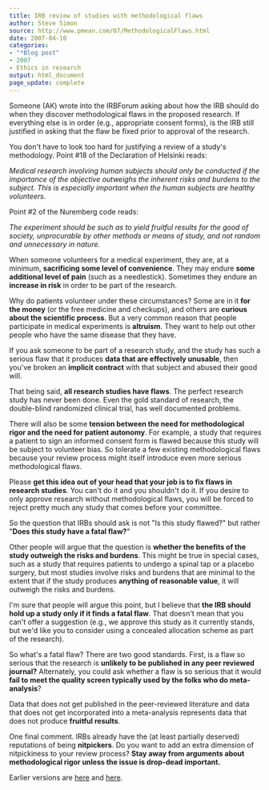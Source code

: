 ```yaml
---
title: IRB review of studies with methodological flaws
author: Steve Simon
source: http://www.pmean.com/07/MethodologicalFlaws.html
date: 2007-04-10
categories:
- "*Blog post"
- 2007
- Ethics in research
output: html_document
page_update: complete
---
```


Someone (AK) wrote into the IRBForum asking about how the IRB should do when they discover methodological flaws in the proposed research. If everything else is in order (e.g., appropriate consent forms), is the IRB still justified in asking that the flaw be fixed prior to approval of the research.

You don't have to look too hard for justifying a review of a study's methodology. Point #18 of the Declaration of Helsinki reads:

*Medical research involving human subjects should only be conducted if the importance of the objective outweighs the inherent risks and burdens to the subject. This is especially important when the human subjects are healthy volunteers.*

Point #2 of the Nuremberg code reads:

*The experiment should be such as to yield fruitful results for the good of society, unprocurable by other methods or means of study, and not random and unnecessary in nature.*

When someone volunteers for a medical experiment, they are, at a minimum, **sacrificing some level of convenience**. They may endure **some additional level of pain** (such as a needlestick). Sometimes they endure an **increase in risk** in order to be part of the research.

Why do patients volunteer under these circumstances? Some are in it **for the money** (or the free medicine and checkups), and others are **curious about the scientific process**. But a very common reason that people participate in medical experiments is **altruism**. They want to help out other people who have the same disease that they have.

If you ask someone to be part of a research study, and the study has such a serious flaw that it produces **data that are effectively unusable**, then you've broken an **implicit contract** with that subject and abused their good will.

That being said, **all research studies have flaws**. The perfect research study has never been done. Even the gold standard of research, the double-blind randomized clinical trial, has well documented problems.

There will also be some **tension between the need for methodological rigor and the need for patient autonomy**. For example, a study that requires a patient to sign an informed consent form is flawed because this study will be subject to volunteer bias. So tolerate a few existing methodological flaws because your review process might itself introduce even more serious methodological flaws.

Please **get this idea out of your head that your job is to fix flaws in research studies**. You can't do it and you shouldn't do it. If you desire to only approve research without methodological flaws, you will be forced to reject pretty much any study that comes before your committee.

So the question that IRBs should ask is not "Is this study flawed?" but rather "**Does this study have a fatal flaw?**"

Other people will argue that the question is **whether the benefits of the study outweigh the risks and burdens**. This might be true in special cases, such as a study that requires patients to undergo a spinal tap or a placebo surgery, but most studies involve risks and burdens that are minimal to the extent that if the study produces **anything of reasonable value**, it will outweigh the risks and burdens.

I'm sure that people will argue this point, but I believe that **the IRB should hold up a study only if it finds a fatal flaw**. That doesn't mean that you can't offer a suggestion (e.g., we approve this study as it currently stands, but we'd like you to consider using a concealed allocation scheme as part of the research).

So what's a fatal flaw? There are two good standards. First, is a flaw so serious that the research is **unlikely to be published in any peer reviewed journal?** Alternately, you could ask whether a flaw is so serious that it would **fail to meet the quality screen typically used by the folks who do meta-analysis**?

Data that does not get published in the peer-reviewed literature and data that does not get incorporated into a meta-analysis represents data that does not produce **fruitful results**.

One final comment. IRBs already have the (at least partially deserved) reputations of being **nitpickers**. Do you want to add an extra dimension of nitpickiness to your review process? **Stay away from arguments about methodological rigor unless the issue is drop-dead important.**

Earlier versions are [here][sim1] and [here][sim2].

[sim1]: http://www.pmean.com/07/MethodologicalFlaws.html
[sim2]: http://new.pmean.com/MethodologicalFlaws/
